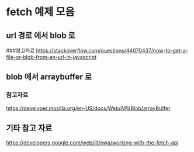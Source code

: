 # fetch 예제 모음


## url 경로 에서 blob 로 

###참고자료 
https://stackoverflow.com/questions/44070437/how-to-get-a-file-or-blob-from-an-url-in-javascript  

## blob 에서 arraybuffer 로 

### 참고자료
https://developer.mozilla.org/en-US/docs/Web/API/Blob/arrayBuffer  


## 기타 참고 자료
https://developers.google.com/web/ilt/pwa/working-with-the-fetch-api
